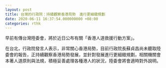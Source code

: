 ```yaml
---
layout: post
title: 台灣的行政院：持續觀察香港局勢　進行更細緻規劃
date: 2020-06-11 16:37:54.000000000 +08:00
categories: rthk
---
```


早前有傳台灣陸委會，將於近日公布有關「香港人道救援行動方案」。

在台北，行政院發言人表示，非常關心香港局勢，目前行政院長蘇貞昌尚未聽取陸委會的報告，正持續觀察香港局勢發展，並針對發展進行更細緻規劃，相關機關會本著人道原則與法規，積極妥善處理各種港人的狀況，陸委會將會適時對外說明。
